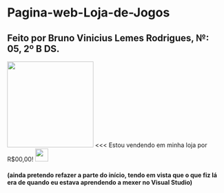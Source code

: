 # Pagina-web-Loja-de-Jogos

## Feito por Bruno Vinicius Lemes Rodrigues, №: 05, 2º B DS. 
<img height="200px" src="https://www.nintendo.com/eu/media/images/10_share_images/games_15/super_nintendo_5/H2x1_SNES_SuperMarioWorld.jpg">  <<< Estou vendendo em minha loja por R$00,00! <img height="30px" src="https://github.githubassets.com/images/icons/emoji/trollface.png">

#### (ainda pretendo refazer a parte do início, tendo em vista que o que fiz lá era de quando eu estava aprendendo a mexer no Visual Studio)
